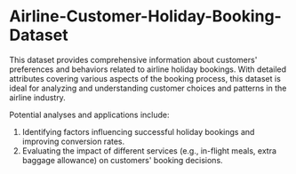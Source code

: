 # Airline-Customer-Holiday-Booking-Dataset

This dataset provides comprehensive information about customers' preferences and behaviors related to airline holiday bookings. With detailed attributes covering various aspects of the booking process, this dataset is ideal for analyzing and understanding customer choices and patterns in the airline industry.

Potential analyses and applications include:

1. Identifying factors influencing successful holiday bookings and improving conversion rates.
2. Evaluating the impact of different services (e.g., in-flight meals, extra baggage allowance) on customers' booking decisions.
